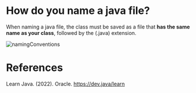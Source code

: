 # How do you name a java file? 
  
 When naming a java file, the class must be saved as a file that **has the same name as your class**, followed
 by the (.java) extension.
  
  
  ![namingConventions](https://user-images.githubusercontent.com/109105989/199370425-f3fc87a4-f88e-46a6-bf75-a55694f8ef6b.png)

  
 # References 
 Learn Java. (2022). Oracle. https://dev.java/learn


